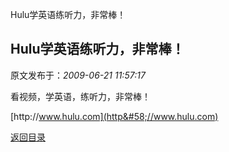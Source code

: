 Hulu学英语练听力，非常棒！
## Hulu学英语练听力，非常棒！

 原文发布于：*2009-06-21 11:57:17*

看视频，学英语，练听力，非常棒！

[http&#58;//www.hulu.com](http&#58;//www.hulu.com)

[返回目录](index.html)

